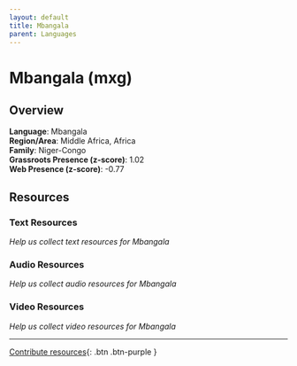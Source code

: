 ```yaml
---
layout: default
title: Mbangala
parent: Languages
---
```


# Mbangala (mxg)

## Overview

**Language**: Mbangala  
**Region/Area**: Middle Africa, Africa  
**Family**: Niger-Congo  
**Grassroots Presence (z-score)**: 1.02  
**Web Presence (z-score)**: -0.77  

## Resources

### Text Resources
*Help us collect text resources for Mbangala*

### Audio Resources
*Help us collect audio resources for Mbangala*

### Video Resources
*Help us collect video resources for Mbangala*

---

[Contribute resources](https://forms.office.com/e/1SfLJx3u1r){: .btn .btn-purple }
